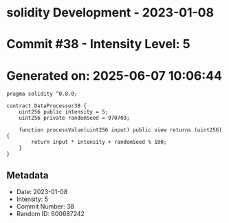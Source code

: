 ﻿# solidity Development - 2023-01-08
# Commit #38 - Intensity Level: 5
# Generated on: 2025-06-07 10:06:44
```solidity
pragma solidity ^0.8.0;

contract DataProcessor38 {
    uint256 public intensity = 5;
    uint256 private randomSeed = 970703;

    function processValue(uint256 input) public view returns (uint256) {
        return input * intensity + randomSeed % 100;
    }
}
```
## Metadata
- Date: 2023-01-08
- Intensity: 5
- Commit Number: 38
- Random ID: 600687242
